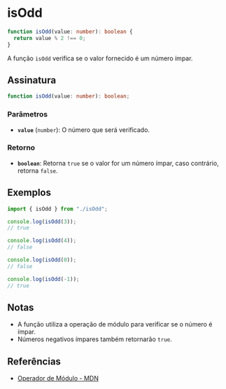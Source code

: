 # isOdd

```typescript
function isOdd(value: number): boolean {
  return value % 2 !== 0;
}
```

A função `isOdd` verifica se o valor fornecido é um número ímpar.

## Assinatura

```typescript
function isOdd(value: number): boolean;
```

### Parâmetros

- **`value`** (`number`): O número que será verificado.

### Retorno

- **`boolean`**: Retorna `true` se o valor for um número ímpar, caso contrário, retorna `false`.

## Exemplos

```typescript
import { isOdd } from "./isOdd";

console.log(isOdd(3)); 
// true

console.log(isOdd(4)); 
// false

console.log(isOdd(0)); 
// false

console.log(isOdd(-1)); 
// true
```

## Notas

- A função utiliza a operação de módulo para verificar se o número é ímpar.
- Números negativos ímpares também retornarão `true`.

## Referências

- [Operador de Módulo - MDN](https://developer.mozilla.org/en-US/docs/Web/JavaScript/Reference/Operators/Arithmetic_Operators#modulo)